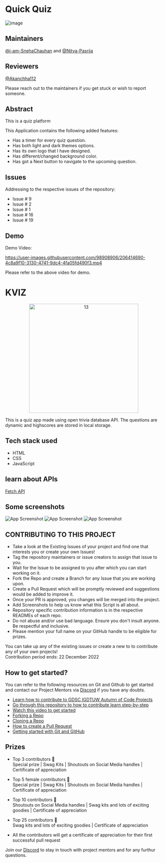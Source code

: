 # Quick Quiz
![image](https://github.com/SnowScriptWinterOfCode/QuickQuiz/assets/97171261/bd54be3f-6450-42a3-993b-06f9972fe548)

## Maintainers
[@i-am-SnehaChauhan](https://github.com/i-am-SnehaChauhan) and [@Nitya-Pasrija](https://github.com/Nitya-Pasrija)

## Reviewers
[@Akanchha112](https://github.com/Akanchha112)

Please reach out to the maintainers if you get stuck or wish to report someone.

## Abstract
This is a quiz platform

This Application contains the following added features:

- Has a timer for every quiz question.
- Has both light and dark themes options.
- Has its own logo that I have designed.
- Has different/changed background color.
- Has got a Next button to navigate to the upcoming question.

## Issues

Addressing to the respective issues of the repository:
- Issue # 9
- Issue # 2
- Issue # 1
- Issue # 16
- Issue # 19

## Demo

Demo Video:




https://user-images.githubusercontent.com/98908906/206414690-4c8a9f10-3130-4741-9dc4-4fa05fd490f3.mp4



Please refer to the above video for demo.


# KVIZ

<p align="center">
  <img src= "https://user-images.githubusercontent.com/79600026/200431384-af567229-516e-48ca-aa25-e99660b5e37b.jpg" alt="13" width="350"/>
</p>

This is a quiz app made using open trivia database API. The questions are dynamic and highscores are stored in local storage. 

## Tech stack used
* HTML
* CSS
* JavaScript

## learn about APIs
[Fetch API](https://youtu.be/38uPRscJXfo)

## Some screenshots



![App Screenshot](https://drive.google.com/uc?export=view&id=1W5fEWqP2GCbSjW7JDwaq0qeecqvpikuR)
![App Screenshot](https://drive.google.com/uc?export=view&id=1hSyUDN-6MRIbReleCvmtHX4bv032nFfK)
![App Screenshot](https://drive.google.com/uc?export=view&id=1T_VYR91PL_-BR6YVSQeCByOoZAhe_ueP)

## CONTRIBUTING TO THIS PROJECT

- Take a look at the Existing Issues of your project and find one that interests you or create your own Issues!
- Tag the repository maintainers or issue creators to assign that issue to you.
- Wait for the Issue to be assigned to you after which you can start working on it.
- Fork the Repo and create a Branch for any Issue that you are working upon.
- Create a Pull Request which will be promptly reviewed and suggestions would be added to improve it.
- Once your PR is approved, you changes will be merged into the project. 
- Add Screenshots to help us know what this Script is all about.
- Repository specific contribution information is in the respective READMEs of each repo.
- Do not abuse and/or use bad language. Ensure you don't insult anyone. Be respectful and inclusive.
- Please mention your full name on your GitHub handle to be eligible for prizes.



You can take up any of the existing issues or create a new to to contribute any of your own projects!<br/> 
Contribution period ends: 22 December 2022


## How to get started?

You can refer to the following resources on Git and Github to get started and contact our Project Mentors via [Discord](https://discord.gg/xTNC4MGB) if you have any doubts.

- [Learn how to contribute to GDSC IGDTUW Autumn of Code Projects](https://www.youtube.com/watch?v=Hcc1LXldeJk)
- [Go through this repository to how to contribute learn step-by-step](https://github.com/firstcontributions/first-contributions)
- [Watch this video to get started](https://youtu.be/SL5KKdmvJ1U)
- [Forking a Repo](https://help.github.com/en/github/getting-started-with-github/fork-a-repo)
- [Cloning a Repo](https://help.github.com/en/desktop/contributing-to-projects/creating-a-pull-request)
- [How to create a Pull Request](https://opensource.com/article/19/7/create-pull-request-github)
- [Getting started with Git and GitHub](https://towardsdatascience.com/getting-started-with-git-and-github-6fcd0f2d4ac6)



## Prizes 
- Top 3 contributors 🍁<br/> 
Special prize | Swag Kits | Shoutouts on Social Media handles | Certificate of appreciation

- Top 5 female contributors 🍁 <br/>
Special prize | Swag Kits | Shoutouts on Social Media handles | Certificate of appreciation

- Top 10 contributors 🍁 <br/>
Shoutouts on Social Media handles | Swag kits and lots of exciting goodies | Certificate of appreciation

- Top 25 contributors 🍁 <br/>
Swag kits and lots of exciting goodies | Certificate of appreciation

- All the contributors will get a certificate of appreciation for their first successful pull request


Join our [Discord](https://discord.gg/KKFUVma6) to stay in touch with project mentors and for any furthur questions. 


